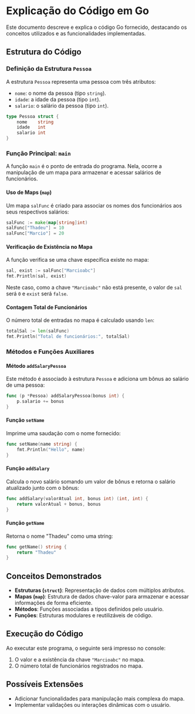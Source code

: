 # Explicação do Código em Go

Este documento descreve e explica o código Go fornecido, destacando os conceitos utilizados e as funcionalidades implementadas.

## Estrutura do Código

### Definição da Estrutura `Pessoa`
A estrutura `Pessoa` representa uma pessoa com três atributos:
- `nome`: o nome da pessoa (tipo `string`).
- `idade`: a idade da pessoa (tipo `int`).
- `salario`: o salário da pessoa (tipo `int`).

```go
type Pessoa struct {
    nome    string
    idade   int
    salario int
}
```

### Função Principal: `main`
A função `main` é o ponto de entrada do programa. Nela, ocorre a manipulação de um mapa para armazenar e acessar salários de funcionários.

#### Uso de Maps (`map`)
Um mapa `salFunc` é criado para associar os nomes dos funcionários aos seus respectivos salários:

```go
salFunc := make(map[string]int)
salFunc["Thadeu"] = 10
salFunc["Marcio"] = 20
```

#### Verificação de Existência no Mapa
A função verifica se uma chave específica existe no mapa:

```go
sal, exist := salFunc["Marcioabc"]
fmt.Println(sal, exist)
```
Neste caso, como a chave `"Marcioabc"` não está presente, o valor de `sal` será `0` e `exist` será `false`.

#### Contagem Total de Funcionários
O número total de entradas no mapa é calculado usando `len`:

```go
totalSal := len(salFunc)
fmt.Println("Total de funcionários:", totalSal)
```

### Métodos e Funções Auxiliares

#### Método `addSalaryPessoa`
Este método é associado à estrutura `Pessoa` e adiciona um bônus ao salário de uma pessoa:

```go
func (p *Pessoa) addSalaryPessoa(bonus int) {
    p.salario += bonus
}
```

#### Função `setName`
Imprime uma saudação com o nome fornecido:

```go
func setName(name string) {
    fmt.Println("Hello", name)
}
```

#### Função `addSalary`
Calcula o novo salário somando um valor de bônus e retorna o salário atualizado junto com o bônus:

```go
func addSalary(valorAtual int, bonus int) (int, int) {
    return valorAtual + bonus, bonus
}
```

#### Função `getName`
Retorna o nome "Thadeu" como uma string:

```go
func getName() string {
    return "Thadeu"
}
```

## Conceitos Demonstrados
- **Estruturas (`struct`)**: Representação de dados com múltiplos atributos.
- **Mapas (`map`)**: Estrutura de dados chave-valor para armazenar e acessar informações de forma eficiente.
- **Métodos**: Funções associadas a tipos definidos pelo usuário.
- **Funções**: Estruturas modulares e reutilizáveis de código.

## Execução do Código
Ao executar este programa, o seguinte será impresso no console:
1. O valor e a existência da chave `"Marcioabc"` no mapa.
2. O número total de funcionários registrados no mapa.

## Possíveis Extensões
- Adicionar funcionalidades para manipulação mais complexa do mapa.
- Implementar validações ou interações dinâmicas com o usuário.